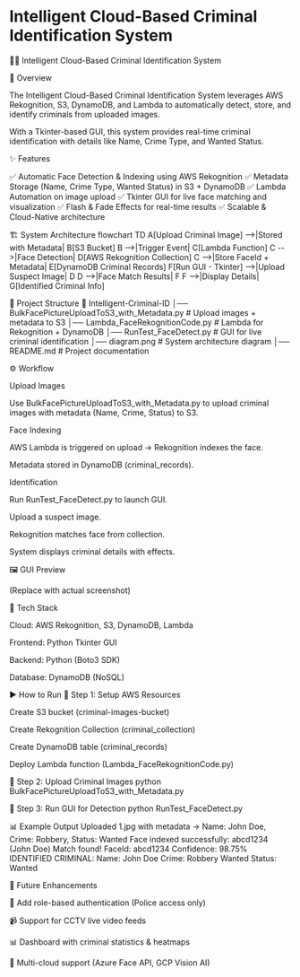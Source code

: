 # Intelligent Cloud-Based Criminal Identification System


🕵️‍♂️ Intelligent Cloud-Based Criminal Identification System

 

📌 Overview

The Intelligent Cloud-Based Criminal Identification System leverages AWS Rekognition, S3, DynamoDB, and Lambda to automatically detect, store, and identify criminals from uploaded images.

With a Tkinter-based GUI, this system provides real-time criminal identification with details like Name, Crime Type, and Wanted Status.

✨ Features

✅ Automatic Face Detection & Indexing using AWS Rekognition
✅ Metadata Storage (Name, Crime Type, Wanted Status) in S3 + DynamoDB
✅ Lambda Automation on image upload
✅ Tkinter GUI for live face matching and visualization
✅ Flash & Fade Effects for real-time results
✅ Scalable & Cloud-Native architecture

🏗️ System Architecture
flowchart TD
    A[Upload Criminal Image] -->|Stored with Metadata| B[S3 Bucket]
    B -->|Trigger Event| C[Lambda Function]
    C -->|Face Detection| D[AWS Rekognition Collection]
    C -->|Store FaceId + Metadata| E[DynamoDB Criminal Records]
    F[Run GUI - Tkinter] -->|Upload Suspect Image| D
    D -->|Face Match Results| F
    F -->|Display Details| G[Identified Criminal Info]

📂 Project Structure
📁 Intelligent-Criminal-ID
│── BulkFacePictureUploadToS3_with_Metadata.py   # Upload images + metadata to S3
│── Lambda_FaceRekognitionCode.py                # Lambda for Rekognition + DynamoDB
│── RunTest_FaceDetect.py                        # GUI for live criminal identification
│── diagram.png                                  # System architecture diagram
│── README.md                                    # Project documentation

⚙️ Workflow

Upload Images

Use BulkFacePictureUploadToS3_with_Metadata.py to upload criminal images with metadata (Name, Crime, Status) to S3.

Face Indexing

AWS Lambda is triggered on upload → Rekognition indexes the face.

Metadata stored in DynamoDB (criminal_records).

Identification

Run RunTest_FaceDetect.py to launch GUI.

Upload a suspect image.

Rekognition matches face from collection.

System displays criminal details with effects.

🖼️ GUI Preview


(Replace with actual screenshot)

🚀 Tech Stack

Cloud: AWS Rekognition, S3, DynamoDB, Lambda

Frontend: Python Tkinter GUI

Backend: Python (Boto3 SDK)

Database: DynamoDB (NoSQL)

▶️ How to Run
🔹 Step 1: Setup AWS Resources

Create S3 bucket (criminal-images-bucket)

Create Rekognition Collection (criminal_collection)

Create DynamoDB table (criminal_records)

Deploy Lambda function (Lambda_FaceRekognitionCode.py)

🔹 Step 2: Upload Criminal Images
python BulkFacePictureUploadToS3_with_Metadata.py

🔹 Step 3: Run GUI for Detection
python RunTest_FaceDetect.py

📊 Example Output
Uploaded 1.jpg with metadata -> Name: John Doe, Crime: Robbery, Status: Wanted
Face indexed successfully: abcd1234 (John Doe)
Match found! FaceId: abcd1234
Confidence: 98.75%
IDENTIFIED CRIMINAL:
Name: John Doe
Crime: Robbery
Wanted Status: Wanted

🌟 Future Enhancements

🔐 Add role-based authentication (Police access only)

📹 Support for CCTV live video feeds

📊 Dashboard with criminal statistics & heatmaps

📡 Multi-cloud support (Azure Face API, GCP Vision AI)
